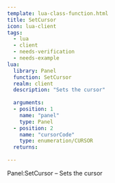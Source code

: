 ```yaml
---
template: lua-class-function.html
title: SetCursor
icon: lua-client
tags:
  - lua
  - client
  - needs-verification
  - needs-example
lua:
  library: Panel
  function: SetCursor
  realm: client
  description: "Sets the cursor"
  
  arguments:
  - position: 1
    name: "panel"
    type: Panel
  - position: 2
    name: "cursorCode"
    type: enumeration/CURSOR
  returns:
    
---
```


<div class="lua__search__keywords">
Panel:SetCursor &#x2013; Sets the cursor
</div>
